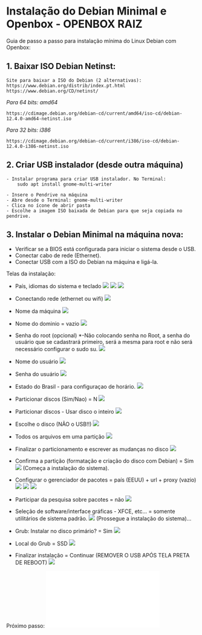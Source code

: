 # Instalação do Debian Minimal e Openbox - OPENBOX RAIZ 

Guia de passo a passo para instalação mínima do Linux Debian com Openbox:

## 1. Baixar ISO Debian Netinst:
	Site para baixar a ISO do Debian (2 alternativas):
	https://www.debian.org/distrib/index.pt.html
	https://www.debian.org/CD/netinst/

*Para 64 bits: amd64*

	https://cdimage.debian.org/debian-cd/current/amd64/iso-cd/debian-12.4.0-amd64-netinst.iso
	
*Para 32 bits: i386*

	https://cdimage.debian.org/debian-cd/current/i386/iso-cd/debian-12.4.0-i386-netinst.iso


## 2. Criar USB instalador (desde outra máquina)

	- Instalar programa para criar USB instalador. No Terminal:
		sudo apt install gnome-multi-writer

	- Insere o Pendrive na máquina
	- Abre desde o Terminal: gnome-multi-writer
	- Clica no ícone de abrir pasta
	- Escolhe a imagem ISO baixada de Debian para que seja copiada no pendrive.



## 3. Instalar o Debian Minimal na máquina nova: 

- Verificar se a BIOS está configurada para iniciar o sistema desde o USB.
- Conectar cabo de rede (Ethernet).
- Conectar USB com a ISO do Debian na máquina e ligá-la.


Telas da instalação:

- País, idiomas do sistema e teclado
![](imgs/localechooser_shortlist_0.png)
![](imgs/localechooser_languagelist_0.png)
![](imgs/keyboard-configuration_xkb-keymap_0.png)


- Conectando rede (ethernet ou wifi)
![](imgs/netcfg_choose_interface_0.png)

- Nome da máquina
![](imgs/netcfg_get_hostname_0.png)

- Nome do dominio = vazio
![](imgs/netcfg_get_domain_0.png)

- Senha do root (opcional) 
 *-Não colocando senha no Root, a senha do usuário que se cadastrará primeiro, será a mesma para root e não será necessário configurar o sudo su.
![](imgs/passwd_root-password_0.png)

- Nome do usuário
![](imgs/passwd_user-fullname_0.png)

- Senha do usuário
![](imgs/passwd_user-password_0.png)

- Estado do Brasil - para configuraçao de horário.
![](imgs/time_zone_0.png)


- Particionar discos (Sim/Nao) = N
![](imgs/partman-efi_non_efi_system_0.png)

- Particionar discos - Usar disco o inteiro
![](imgs/partman-auto_init_automatically_partition_0.png)

- Escolhe o disco (NÃO o USB!!)
![](imgs/partman-auto_select_disk_0.png)

- Todos os arquivos em uma partição
![](imgs/partman-auto_choose_recipe_0.png)

- Finalizar o particionamento e escrever as mudanças no disco
![](imgs/partman_choose_partition_0.png)

- Confirma a partição (formatação e criação do disco com Debian) = Sim
![](imgs/partman_confirm_0.png)
(Começa a instalação do sistema).

- Configurar o gerenciador de pacotes = país (EEUU) + url + proxy (vazio)
![](imgs/mirror_http_countries_0.png)
![](imgs/mirror_http_mirror_0.png)
![](imgs/mirror_http_proxy_0.png)


- Participar da pesquisa sobre pacotes = não
![](imgs/popularity-contest_participate_0.png)

- Seleção de software/interface gráficas - XFCE, etc... = somente utilitários de sistema padrão.
![](imgs/tasksel_first_0.png)
(Prossegue a instalação do sistema)...


- Grub: Instalar no disco primário? = Sim
![](imgs/grub-installer_only_debian_0.png)

- Local do Grub = SSD
![](imgs/grub-installer_choose_bootdev_0.png)

- Finalizar instalação = Continuar (REMOVER O USB APÓS TELA PRETA DE REBOOT)
![](imgs/finish-install_reboot_in_progress_0.png)

Próximo passo: ![2 - Instalar pacotes essenciais para o Openbox](2-Pacotes-essenciais.md)


